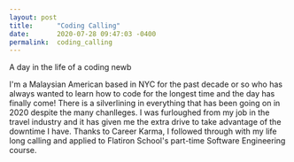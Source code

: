 ```yaml
---
layout: post
title:      "Coding Calling"
date:       2020-07-28 09:47:03 -0400
permalink:  coding_calling
---
```



A day in the life of a coding newb 

I'm a Malaysian American based in NYC for the past decade or so who has always wanted to learn how to code for the longest time and the day has finally come! There is a silverlining in everything that has been going on in 2020 despite the many chanlleges. I was furloughed from my job in the travel industry and it has given me the extra drive to take advantage of the downtime I have. Thanks to Career Karma, I followed through with my life long calling and applied to Flatiron School's part-time Software Engineering course. 

```<iframe src="https://giphy.com/embed/7qV3yswT0K8hi" width="480" height="270" frameBorder="0" class="giphy-embed" allowFullScreen></iframe><p><a href="https://giphy.com/gifs/photography-coffee-morning-7qV3yswT0K8hi">via GIPHY</a></p>
```


